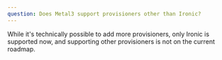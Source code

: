 ```yaml
---
question: Does Metal3 support provisioners other than Ironic?
---
```


While it's technically possible to add more provisioners, only Ironic is
supported now, and supporting other provisioners is not on the current
roadmap.
